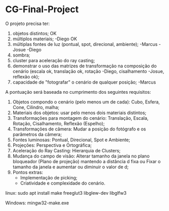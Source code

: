 # CG-Final-Project
O projeto precisa ter:
1) objetos distintos; OK
2) múltiplos materiais; -Diego OK
3) múltiplas fontes de luz (pontual, spot, direcional, ambiente); -Marcus -Josue -Diego
4) sombra;
5) cluster para aceleração do ray casting;
6) demonstrar o uso das matrizes de transformação na composição do cenário (escala ok, translação ok, rotação -Diego, cisalhamento -Josue, reflexão ok);
7) capacidade de "fotografar" o cenário de qualquer posição; -Marcus

A pontuação será baseada no cumprimento dos seguintes requisitos:
1) Objetos compondo o cenário (pelo menos um de cada): Cubo, Esfera, Cone, Cilindro, malha;
2) Materiais dos objetos: usar pelo menos dois materiais distintos;
3) Transformações para montagem do cenário: Translação, Escala, Rotação, Cisalhamento, Reflexão (Espelho);
4) Transformações de câmera: Mudar a posição do fotógrafo e os parâmetros da câmera;
5) Fontes luminosas: Pontual, Direcional, Spot e Ambiente;
6) Projeções: Perspectiva e Ortográfica;
7) Aceleração do Ray Casting: Hierarquia de Clusters;
8) Mudança do campo de visão: Alterar tamanho da janela no plano bloqueador (Plano de projeção) mantendo a distância d fixa ou Fixar o tamanho da janela e aumentar ou diminuir o valor de d;
9) Pontos extras:
     - Implementação de picking;
     - Criatividade e complexidade do cenário.

linux:
sudo apt install make freeglut3 libglew-dev libglfw3

Windows:
mingw32-make.exe